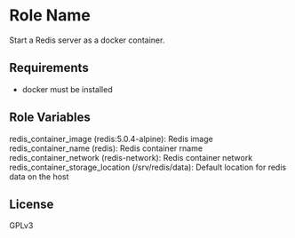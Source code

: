 Role Name
=========

Start a Redis server as a docker container.

Requirements
------------

- docker must be installed

Role Variables
--------------

redis_container_image (redis:5.0.4-alpine): Redis image
redis_container_name (redis): Redis container rname
redis_container_network (redis-network): Redis container network
redis_container_storage_location (/srv/redis/data): Default location for redis data on the host

License
-------

GPLv3
